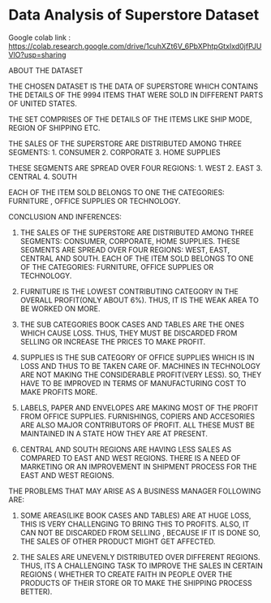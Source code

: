 # Data Analysis of Superstore Dataset
Google colab link : https://colab.research.google.com/drive/1cuhXZt6V_6PbXPhtpGtxIxd0jfPJUVlO?usp=sharing

ABOUT THE DATASET

THE CHOSEN DATASET IS THE DATA OF SUPERSTORE WHICH CONTAINS THE DETAILS OF THE 9994 ITEMS THAT WERE SOLD IN DIFFERENT PARTS OF UNITED STATES.

THE SET COMPRISES OF THE DETAILS OF THE ITEMS LIKE SHIP MODE, REGION OF SHIPPING ETC.

THE SALES OF THE SUPERSTORE ARE DISTRIBUTED AMONG THREE SEGMENTS:
        1. CONSUMER
        2. CORPORATE
        3. HOME SUPPLIES
        
THESE SEGMENTS ARE SPREAD OVER FOUR REGIONS:
        1. WEST
        2. EAST
        3. CENTRAL
        4. SOUTH

EACH OF THE ITEM SOLD BELONGS TO ONE THE CATEGORIES: FURNITURE , OFFICE SUPPLIES OR TECHNOLOGY.


CONCLUSION AND INFERENCES:

1. THE SALES OF THE SUPERSTORE ARE DISTRIBUTED AMONG THREE SEGMENTS: CONSUMER, CORPORATE, HOME SUPPLIES. THESE SEGMENTS ARE SPREAD OVER FOUR REGIONS: WEST, EAST, CENTRAL AND SOUTH. EACH OF THE ITEM SOLD BELONGS TO ONE OF THE CATEGORIES: FURNITURE, OFFICE SUPPLIES OR TECHNOLOGY.

2. FURNITURE IS THE LOWEST CONTRIBUTING CATEGORY IN THE OVERALL PROFIT(ONLY ABOUT 6%). THUS, IT IS THE WEAK AREA TO BE WORKED ON MORE.

3. THE SUB CATEGORIES BOOK CASES AND TABLES ARE THE ONES WHICH CAUSE LOSS. THUS, THEY MUST BE DISCARDED FROM SELLING OR INCREASE THE PRICES TO MAKE PROFIT.

4. SUPPLIES IS THE SUB CATEGORY OF OFFICE SUPPLIES WHICH IS IN LOSS AND THUS TO BE TAKEN CARE OF. MACHINES IN TECHNOLOGY ARE NOT MAKING THE CONSIDERABLE PROFIT(VERY LESS). SO, THEY HAVE TO BE IMPROVED IN TERMS OF MANUFACTURING COST TO MAKE PROFITS MORE.

5. LABELS, PAPER AND ENVELOPES ARE MAKING MOST OF THE PROFIT FROM OFFICE SUPPLIES. FURNISHINGS, COPIERS AND ACCESORIES ARE ALSO MAJOR CONTRIBUTORS OF PROFIT. ALL THESE MUST BE MAINTAINED IN A STATE HOW THEY ARE AT PRESENT.

6. CENTRAL AND SOUTH REGIONS ARE HAVING LESS SALES AS COMPARED TO EAST AND WEST REGIONS. THERE IS A NEED OF MARKETING OR AN IMPROVEMENT IN SHIPMENT PROCESS FOR THE EAST AND WEST REGIONS.



THE PROBLEMS THAT MAY ARISE AS A BUSINESS MANAGER FOLLOWING ARE:

1. SOME AREAS(LIKE BOOK CASES AND TABLES) ARE AT HUGE LOSS, THIS IS VERY CHALLENGING TO BRING THIS TO PROFITS. ALSO, IT CAN NOT BE DISCARDED FROM SELLING , BECAUSE IF IT IS DONE SO, THE SALES OF OTHER PRODUCT MIGHT GET AFFECTED.

2. THE SALES ARE UNEVENLY DISTRIBUTED OVER DIFFERENT REGIONS. THUS, ITS A CHALLENGING TASK TO IMPROVE THE SALES IN CERTAIN REGIONS ( WHETHER TO CREATE FAITH IN PEOPLE OVER THE PRODUCTS OF THEIR STORE OR TO MAKE THE SHIPPING PROCESS BETTER).
